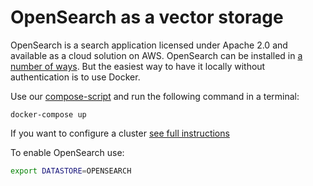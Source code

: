# OpenSearch as a vector storage

OpenSearch is a search application licensed under Apache 2.0 and available as a cloud solution on AWS.  OpenSearch can be installed in [a number of ways](https://opensearch.org/downloads.html). But the easiest way to have it locally without authentication is to use Docker.

Use our [compose-script](docker-compose.yml) and run the following command in a terminal:

    docker-compose up

If you want to configure a cluster [see full instructions](https://opensearch.org/docs/latest/install-and-configure/index/)

To enable OpenSearch use:
```bash
export DATASTORE=OPENSEARCH
```
